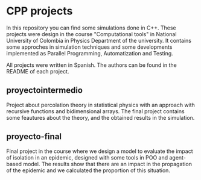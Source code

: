 # CPP projects

In this repository you can find some simulations done in C++. These projects were design in the course "Computational tools" in National University of Colombia in Physics Department of
the university. It contains some approches in simulation techniques and some developments implemented as Parallel Programming, Automatization and Testing.

All projects were written in Spanish. The authors can be found in the README of each project.

##  proyectointermedio

Project about percolation theory in statistical physics with an approach with recursive functions and bidimensional arrays. The final project contains some feautures about the theory,
and the obtained results in the simulation.

## proyecto-final

Final project in the course where we design a model to evaluate the impact of isolation in an epidemic, designed with some tools in POO and agent-based model. The results show that there
are an impact in the propagation of the epidemic and we calculated the proportion of this situation.

